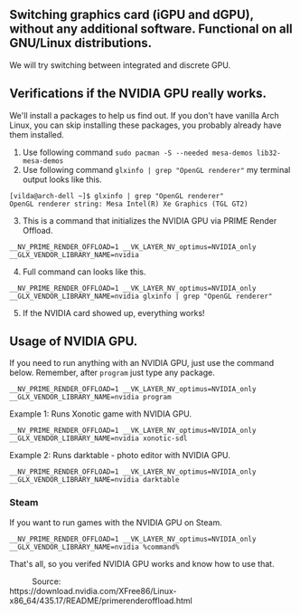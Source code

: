 ## Switching graphics card (iGPU and dGPU), without any additional software. Functional on all GNU/Linux distributions.
We will try switching between integrated and discrete GPU.

## Verifications if the NVIDIA GPU really works.
We'll install a packages to help us find out. If you don't have vanilla Arch Linux, you can skip installing these packages, you probably already have them installed.

1. Use following command ```sudo pacman -S --needed mesa-demos lib32-mesa-demos```
2. Use following command ```glxinfo | grep "OpenGL renderer"``` my terminal output looks like this.
```
[vilda@arch-dell ~]$ glxinfo | grep "OpenGL renderer"
OpenGL renderer string: Mesa Intel(R) Xe Graphics (TGL GT2)
```
3. This is a command that initializes the NVIDIA GPU via PRIME Render Offload.
```
__NV_PRIME_RENDER_OFFLOAD=1 __VK_LAYER_NV_optimus=NVIDIA_only __GLX_VENDOR_LIBRARY_NAME=nvidia
```
4. Full command can looks like this. 
```
__NV_PRIME_RENDER_OFFLOAD=1 __VK_LAYER_NV_optimus=NVIDIA_only __GLX_VENDOR_LIBRARY_NAME=nvidia glxinfo | grep "OpenGL renderer"
```
5. If the NVIDIA card showed up, everything works!
## Usage of NVIDIA GPU.
If you need to run anything with an NVIDIA GPU, just use the command below. Remember, after ```program``` just type any package.

```
__NV_PRIME_RENDER_OFFLOAD=1 __VK_LAYER_NV_optimus=NVIDIA_only __GLX_VENDOR_LIBRARY_NAME=nvidia program
```
Example 1: Runs Xonotic game with NVIDIA GPU.
```
__NV_PRIME_RENDER_OFFLOAD=1 __VK_LAYER_NV_optimus=NVIDIA_only __GLX_VENDOR_LIBRARY_NAME=nvidia xonotic-sdl
```
Example 2: Runs darktable - photo editor with NVIDIA GPU.
```
__NV_PRIME_RENDER_OFFLOAD=1 __VK_LAYER_NV_optimus=NVIDIA_only __GLX_VENDOR_LIBRARY_NAME=nvidia darktable
```
### Steam
If you want to run games with the NVIDIA GPU on Steam.
```
__NV_PRIME_RENDER_OFFLOAD=1 __VK_LAYER_NV_optimus=NVIDIA_only __GLX_VENDOR_LIBRARY_NAME=nvidia %command%
```
That's all, so you verifed NVIDIA GPU works and know how to use that.
<dd> Source: </dd>
https://download.nvidia.com/XFree86/Linux-x86_64/435.17/README/primerenderoffload.html
